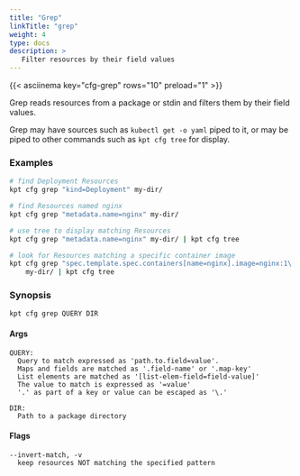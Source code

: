 ```yaml
---
title: "Grep"
linkTitle: "grep"
weight: 4
type: docs
description: >
   Filter resources by their field values
---
```

<!--mdtogo:Short
    Filter resources by their field values
-->

{{< asciinema key="cfg-grep" rows="10" preload="1" >}}

Grep reads resources from a package or stdin and filters them by their
field values.

Grep may have sources such as `kubectl get -o yaml` piped to it, or may
be piped to other commands such as `kpt cfg tree` for display.

### Examples
<!--mdtogo:Examples-->
```sh
# find Deployment Resources
kpt cfg grep "kind=Deployment" my-dir/
```

```sh
# find Resources named nginx
kpt cfg grep "metadata.name=nginx" my-dir/
```

```sh
# use tree to display matching Resources
kpt cfg grep "metadata.name=nginx" my-dir/ | kpt cfg tree
```

```sh
# look for Resources matching a specific container image
kpt cfg grep "spec.template.spec.containers[name=nginx].image=nginx:1\.7\.9" \
    my-dir/ | kpt cfg tree
```
<!--mdtogo-->

### Synopsis
<!--mdtogo:Long-->
    kpt cfg grep QUERY DIR

#### Args

    QUERY:
      Query to match expressed as 'path.to.field=value'.
      Maps and fields are matched as '.field-name' or '.map-key'
      List elements are matched as '[list-elem-field=field-value]'
      The value to match is expressed as '=value'
      '.' as part of a key or value can be escaped as '\.'

    DIR:
      Path to a package directory

#### Flags

    --invert-match, -v
      keep resources NOT matching the specified pattern
<!--mdtogo-->
